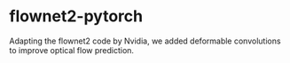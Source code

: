 # flownet2-pytorch 

Adapting the flownet2 code by Nvidia, we added deformable convolutions to improve optical flow prediction.
